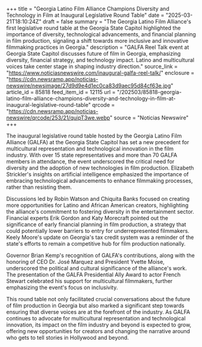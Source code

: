 +++
title = "Georgia Latino Film Alliance Champions Diversity and Technology in Film at Inaugural Legislative Round Table"
date = "2025-03-21T18:10:24Z"
draft = false
summary = "The Georgia Latino Film Alliance's first legislative round table at the Georgia State Capitol highlighted the importance of diversity, technological advancements, and financial planning in film production, signaling a shift towards more inclusive and innovative filmmaking practices in Georgia."
description = "GALFA Reel Talk event at Georgia State Capitol discusses future of film in Georgia, emphasizing diversity, financial strategy, and technology impact. Latino and multicultural voices take center stage in shaping industry direction."
source_link = "https://www.noticiasnewswire.com/inaugural-galfa-reel-talk/"
enclosure = "https://cdn.newsramp.app/noticias-newswire/newsimage/27d9d9e4d1ec0ca83d9aec95d84cf63e.jpg"
article_id = 85818
feed_item_id = 12115
url = "/202503/85818-georgia-latino-film-alliance-champions-diversity-and-technology-in-film-at-inaugural-legislative-round-table"
qrcode = "https://cdn.newsramp.app/noticias-newswire/qrcode/253/21/quipT3we.webp"
source = "Noticias Newswire"
+++

<p>The inaugural legislative round table hosted by the Georgia Latino Film Alliance (GALFA) at the Georgia State Capitol has set a new precedent for multicultural representation and technological innovation in the film industry. With over 15 state representatives and more than 70 GALFA members in attendance, the event underscored the critical need for diversity and the adoption of new technologies in film production. Elizabeth Strickler's insights on artificial intelligence emphasized the importance of embracing technological advancements to enhance filmmaking processes, rather than resisting them.</p><p>Discussions led by Robin Watson and Chiquita Banks focused on creating more opportunities for Latino and African American creators, highlighting the alliance's commitment to fostering diversity in the entertainment sector. Financial experts Erik Gordon and Katy Morecraft pointed out the significance of early financial planning in film production, a strategy that could potentially lower barriers to entry for underrepresented filmmakers. Keely Moore's update on Georgia's tax credit system was a reminder of the state's efforts to remain a competitive hub for film production nationally.</p><p>Governor Brian Kemp's recognition of GALFA's contributions, along with the honoring of CEO Dr. José Marquez and President Yvette Moise, underscored the political and cultural significance of the alliance's work. The presentation of the GALFA Presidential Ally Award to actor French Stewart celebrated his support for multicultural filmmakers, further emphasizing the event's focus on inclusivity.</p><p>This round table not only facilitated crucial conversations about the future of film production in Georgia but also marked a significant step towards ensuring that diverse voices are at the forefront of the industry. As GALFA continues to advocate for multicultural representation and technological innovation, its impact on the film industry and beyond is expected to grow, offering new opportunities for creators and changing the narrative around who gets to tell stories in Hollywood and beyond.</p>